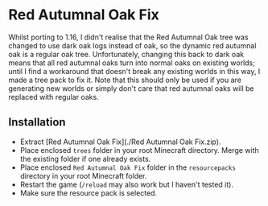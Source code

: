 # Red Autumnal Oak Fix
Whilst porting to 1.16, I didn't realise that the Red Autumnal Oak tree was changed
to use dark oak logs instead of oak, so the dynamic red autumnal oak is a regular oak
tree. Unfortunately, changing this back to dark oak means that all red autumnal oaks 
turn into normal oaks on existing worlds; until I find a workaround that doesn't break
any existing worlds in this way, I made a tree pack to fix it. Note that this should only
be used if you are generating new worlds or simply don't care that red autumnal oaks will 
be replaced with regular oaks. 

## Installation
- Extract [Red Autumnal Oak Fix](./Red Autumnal Oak Fix.zip). 
- Place enclosed `trees` folder in your root Minecraft directory. Merge with the existing folder if one already exists. 
- Place enclosed `Red Autumnal Oak Fix` folder in the `resourcepacks` directory in your root Minecraft folder. 
- Restart the game (`/reload` may also work but I haven't tested it).
- Make sure the resource pack is selected. 